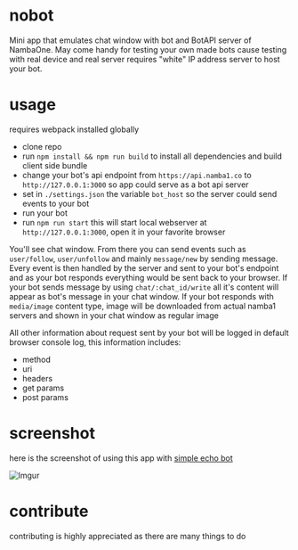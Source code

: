 # nobot

Mini app that emulates chat window with bot and BotAPI server of NambaOne.
May come handy for testing your own made bots cause testing with real device and real server requires "white" IP address server to host your bot.

# usage

requires webpack installed globally

- clone repo
- run `npm install && npm run build` to install all dependencies and build client side bundle
- change your bot's api endpoint from `https://api.namba1.co` to `http://127.0.0.1:3000` so app could serve as a bot api server
- set in `./settings.json` the variable `bot_host` so the server could send events to your bot
- run your bot
- run `npm run start` this will start local webserver at `http://127.0.0.1:3000`, open it in your favorite browser

You'll see chat window. From there you can send events such as `user/follow`, `user/unfollow` and mainly `message/new` by sending message. Every event is then handled by the server and sent to your bot's endpoint and as your bot responds everything would be sent back to your browser. If your bot sends message by using `chat/:chat_id/write` all it's content will appear as bot's message in your chat window. If your bot responds with `media/image` content type, image will be downloaded from actual namba1 servers and shown in your chat window as regular image

All other information about request sent by your bot will be logged in default browser console log, this information includes:

- method
- uri
- headers
- get params
- post params

# screenshot
here is the screenshot of using this app with [simple echo bot](https://github.com/erjanmx/django-namba-one-bot)

![Imgur](https://i.imgur.com/T1DHLaG.png)

# contribute

contributing is highly appreciated as there are many things to do

